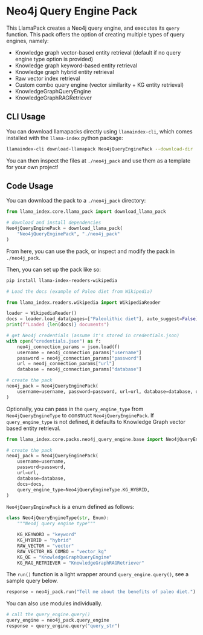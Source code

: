 # Neo4j Query Engine Pack

This LlamaPack creates a Neo4j query engine, and executes its `query` function. This pack offers the option of creating multiple types of query engines, namely:

- Knowledge graph vector-based entity retrieval (default if no query engine type option is provided)
- Knowledge graph keyword-based entity retrieval
- Knowledge graph hybrid entity retrieval
- Raw vector index retrieval
- Custom combo query engine (vector similarity + KG entity retrieval)
- KnowledgeGraphQueryEngine
- KnowledgeGraphRAGRetriever

## CLI Usage

You can download llamapacks directly using `llamaindex-cli`, which comes installed with the `llama-index` python package:

```bash
llamaindex-cli download-llamapack Neo4jQueryEnginePack --download-dir ./neo4j_pack
```

You can then inspect the files at `./neo4j_pack` and use them as a template for your own project!

## Code Usage

You can download the pack to a `./neo4j_pack` directory:

```python
from llama_index.core.llama_pack import download_llama_pack

# download and install dependencies
Neo4jQueryEnginePack = download_llama_pack(
    "Neo4jQueryEnginePack", "./neo4j_pack"
)
```

From here, you can use the pack, or inspect and modify the pack in `./neo4j_pack`.

Then, you can set up the pack like so:

```bash
pip install llama-index-readers-wikipedia
```

```python
# Load the docs (example of Paleo diet from Wikipedia)

from llama_index.readers.wikipedia import WikipediaReader

loader = WikipediaReader()
docs = loader.load_data(pages=["Paleolithic diet"], auto_suggest=False)
print(f"Loaded {len(docs)} documents")

# get Neo4j credentials (assume it's stored in credentials.json)
with open("credentials.json") as f:
    neo4j_connection_params = json.load(f)
    username = neo4j_connection_params["username"]
    password = neo4j_connection_params["password"]
    url = neo4j_connection_params["url"]
    database = neo4j_connection_params["database"]

# create the pack
neo4j_pack = Neo4jQueryEnginePack(
    username=username, password=password, url=url, database=database, docs=docs
)
```

Optionally, you can pass in the `query_engine_type` from `Neo4jQueryEngineType` to construct `Neo4jQueryEnginePack`. If `query_engine_type` is not defined, it defaults to Knowledge Graph vector based entity retrieval.

```python
from llama_index.core.packs.neo4j_query_engine.base import Neo4jQueryEngineType

# create the pack
neo4j_pack = Neo4jQueryEnginePack(
    username=username,
    password=password,
    url=url,
    database=database,
    docs=docs,
    query_engine_type=Neo4jQueryEngineType.KG_HYBRID,
)
```

`Neo4jQueryEnginePack` is a enum defined as follows:

```python
class Neo4jQueryEngineType(str, Enum):
    """Neo4j query engine type"""

    KG_KEYWORD = "keyword"
    KG_HYBRID = "hybrid"
    RAW_VECTOR = "vector"
    RAW_VECTOR_KG_COMBO = "vector_kg"
    KG_QE = "KnowledgeGraphQueryEngine"
    KG_RAG_RETRIEVER = "KnowledgeGraphRAGRetriever"
```

The `run()` function is a light wrapper around `query_engine.query()`, see a sample query below.

```python
response = neo4j_pack.run("Tell me about the benefits of paleo diet.")
```

You can also use modules individually.

```python
# call the query_engine.query()
query_engine = neo4j_pack.query_engine
response = query_engine.query("query_str")
```
